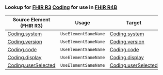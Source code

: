 ### Lookup for [FHIR R3](https://hl7.org/fhir/STU3/) [Coding](https://hl7.org/fhir/STU3/Coding.html) for use in [FHIR R4B](https://hl7.org/fhir/R4B/)

| Source Element (FHIR R3) | Usage | Target |
| -------------- | ----- | ------ |
| [Coding.system](https://hl7.org/fhir/STU3/Coding.html#resource) | `UseElementSameName` | [Coding.system](https://hl7.org/fhir/R4B/Coding.html#resource) |
| [Coding.version](https://hl7.org/fhir/STU3/Coding.html#resource) | `UseElementSameName` | [Coding.version](https://hl7.org/fhir/R4B/Coding.html#resource) |
| [Coding.code](https://hl7.org/fhir/STU3/Coding.html#resource) | `UseElementSameName` | [Coding.code](https://hl7.org/fhir/R4B/Coding.html#resource) |
| [Coding.display](https://hl7.org/fhir/STU3/Coding.html#resource) | `UseElementSameName` | [Coding.display](https://hl7.org/fhir/R4B/Coding.html#resource) |
| [Coding.userSelected](https://hl7.org/fhir/STU3/Coding.html#resource) | `UseElementSameName` | [Coding.userSelected](https://hl7.org/fhir/R4B/Coding.html#resource) |
